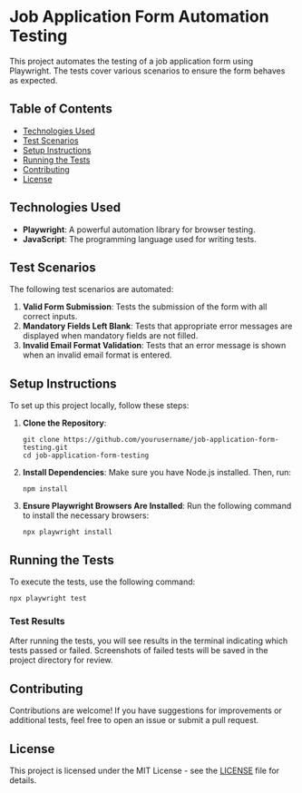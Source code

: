 
# Job Application Form Automation Testing

This project automates the testing of a job application form using Playwright. The tests cover various scenarios to ensure the form behaves as expected.

## Table of Contents
- [Technologies Used](#technologies-used)
- [Test Scenarios](#test-scenarios)
- [Setup Instructions](#setup-instructions)
- [Running the Tests](#running-the-tests)
- [Contributing](#contributing)
- [License](#license)

## Technologies Used
- **Playwright**: A powerful automation library for browser testing.
- **JavaScript**: The programming language used for writing tests.

## Test Scenarios
The following test scenarios are automated:
1. **Valid Form Submission**: Tests the submission of the form with all correct inputs.
2. **Mandatory Fields Left Blank**: Tests that appropriate error messages are displayed when mandatory fields are not filled.
3. **Invalid Email Format Validation**: Tests that an error message is shown when an invalid email format is entered.

## Setup Instructions
To set up this project locally, follow these steps:

1. **Clone the Repository**:
   ```
   git clone https://github.com/yourusername/job-application-form-testing.git
   cd job-application-form-testing
   ```

2. **Install Dependencies**:
   Make sure you have Node.js installed. Then, run:
   ```
   npm install
   ```

3. **Ensure Playwright Browsers Are Installed**:
   Run the following command to install the necessary browsers:
   ```
   npx playwright install
   ```

## Running the Tests
To execute the tests, use the following command:
```
npx playwright test
```

### Test Results
After running the tests, you will see results in the terminal indicating which tests passed or failed. Screenshots of failed tests will be saved in the project directory for review.

## Contributing
Contributions are welcome! If you have suggestions for improvements or additional tests, feel free to open an issue or submit a pull request.

## License
This project is licensed under the MIT License - see the [LICENSE](LICENSE) file for details.
